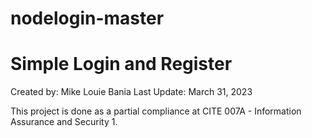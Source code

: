 # nodelogin-master
# Simple Login and Register

Created by: Mike Louie Bania
Last Update: March 31, 2023

This project is done as a partial compliance at CITE 007A - Information Assurance and Security 1.
